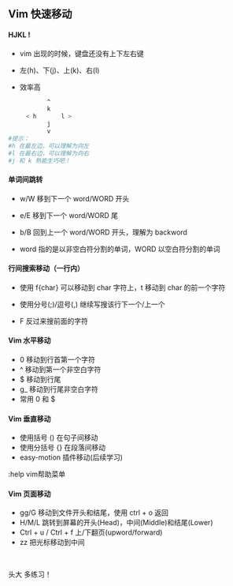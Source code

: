 ## Vim 快速移动

####  HJKL !

- vim 出现的时候，键盘还没有上下左右键

- 左(h)、下(j)、上(k)、右(l)
- 效率高

```bash
           ^
           k
     < h       l >         
           j
           v
#提示：
#h 在最左边，可以理解为向左
#l 在最右边，可以理解为向右
#j 和 k 熟能生巧吧！
```



#### 单词间跳转

- w/W 移到下一个 word/WORD 开头

- e/E 移到下一个 word/WORD 尾
- b/B 回到上一个 word/WORD 开头，理解为 backword
- word 指的是以非空白符分割的单词，WORD 以空白符分割的单词



#### 行间搜索移动（一行内）

- 使用 f{char} 可以移动到 char 字符上，t 移动到 char 的前一个字符

- 使用分号(;)/逗号(,) 继续写搜该行下一个/上一个
- F 反过来搜前面的字符



#### Vim 水平移动

- 0 移动到行首第一个字符
- ^ 移动到第一个非空白字符
- $ 移动到行尾
- g_ 移动到行尾非空白字符
- 常用 0 和 $



#### Vim 垂直移动

- 使用括号 () 在句子间移动
- 使用分括号 {} 在段落间移动
- easy-motion 插件移动(后续学习)



:help vim帮助菜单



#### Vim 页面移动

- gg/G 移动到文件开头和结尾，使用 ctrl + o 返回
- H/M/L 跳转到屏幕的开头(Head)，中间(Middle)和结尾(Lower)
- Ctrl + u / Ctrl + f 上/下翻页(upword/forward)
- zz 把光标移动到中间

​    

头大 多练习！